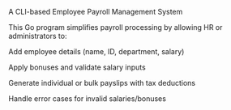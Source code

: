 A CLI-based Employee Payroll Management System

This Go program simplifies payroll processing by allowing HR or administrators to:

Add employee details (name, ID, department, salary)

Apply bonuses and validate salary inputs

Generate individual or bulk payslips with tax deductions

Handle error cases for invalid salaries/bonuses
